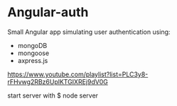 # Angular-auth

Small Angular app simulating user authentication using:

  - mongoDB
  - mongoose
  - axpress.js
  
 https://www.youtube.com/playlist?list=PLC3y8-rFHvwg2RBz6UplKTGIXREj9dV0G

start server with $ node server
